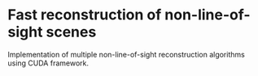 # Fast reconstruction of non-line-of-sight scenes
Implementation of multiple non-line-of-sight reconstruction algorithms using CUDA framework.
